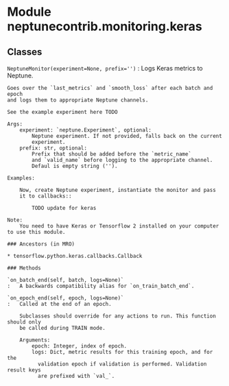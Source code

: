 Module neptunecontrib.monitoring.keras
======================================

Classes
-------

`NeptuneMonitor(experiment=None, prefix='')`
:   Logs Keras metrics to Neptune.
    
    Goes over the `last_metrics` and `smooth_loss` after each batch and epoch
    and logs them to appropriate Neptune channels.
    
    See the example experiment here TODO
    
    Args:
        experiment: `neptune.Experiment`, optional:
            Neptune experiment. If not provided, falls back on the current
            experiment.
        prefix: str, optional:
            Prefix that should be added before the `metric_name`
            and `valid_name` before logging to the appropriate channel.
            Defaul is empty string ('').
    
    Examples:
    
        Now, create Neptune experiment, instantiate the monitor and pass
        it to callbacks::
    
            TODO update for keras
    
    Note:
        You need to have Keras or Tensorflow 2 installed on your computer to use this module.

    ### Ancestors (in MRO)

    * tensorflow.python.keras.callbacks.Callback

    ### Methods

    `on_batch_end(self, batch, logs=None)`
    :   A backwards compatibility alias for `on_train_batch_end`.

    `on_epoch_end(self, epoch, logs=None)`
    :   Called at the end of an epoch.
        
        Subclasses should override for any actions to run. This function should only
        be called during TRAIN mode.
        
        Arguments:
            epoch: Integer, index of epoch.
            logs: Dict, metric results for this training epoch, and for the
              validation epoch if validation is performed. Validation result keys
              are prefixed with `val_`.